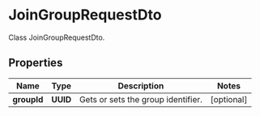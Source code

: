 

# JoinGroupRequestDto

Class JoinGroupRequestDto.

## Properties

| Name | Type | Description | Notes |
|------------ | ------------- | ------------- | -------------|
|**groupId** | **UUID** | Gets or sets the group identifier. |  [optional] |



